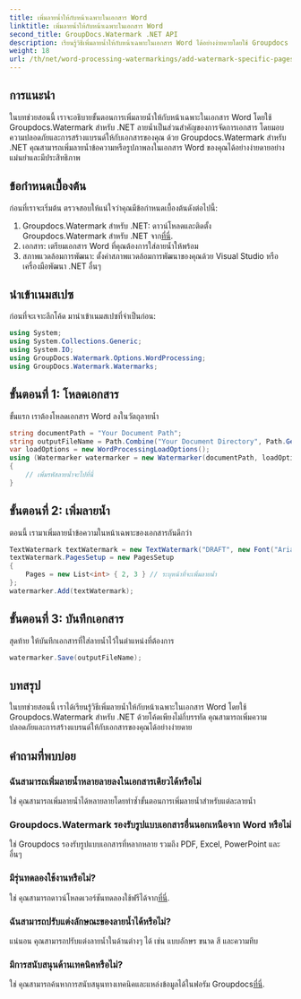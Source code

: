 ```yaml
---
title: เพิ่มลายน้ำให้กับหน้าเฉพาะในเอกสาร Word
linktitle: เพิ่มลายน้ำให้กับหน้าเฉพาะในเอกสาร Word
second_title: GroupDocs.Watermark .NET API
description: เรียนรู้วิธีเพิ่มลายน้ำให้กับหน้าเฉพาะในเอกสาร Word ได้อย่างง่ายดายโดยใช้ Groupdocs ปรับปรุงความปลอดภัยของเอกสารและการสร้างแบรนด์
weight: 18
url: /th/net/word-processing-watermarkings/add-watermark-specific-pages-word-docs/
---
```

## การแนะนำ
ในบทช่วยสอนนี้ เราจะอธิบายขั้นตอนการเพิ่มลายน้ำให้กับหน้าเฉพาะในเอกสาร Word โดยใช้ Groupdocs.Watermark สำหรับ .NET ลายน้ำเป็นส่วนสำคัญของการจัดการเอกสาร โดยมอบความปลอดภัยและการสร้างแบรนด์ให้กับเอกสารของคุณ ด้วย Groupdocs.Watermark สำหรับ .NET คุณสามารถเพิ่มลายน้ำข้อความหรือรูปภาพลงในเอกสาร Word ของคุณได้อย่างง่ายดายอย่างแม่นยำและมีประสิทธิภาพ
## ข้อกำหนดเบื้องต้น
ก่อนที่เราจะเริ่มต้น ตรวจสอบให้แน่ใจว่าคุณมีข้อกำหนดเบื้องต้นดังต่อไปนี้:
1.  Groupdocs.Watermark สำหรับ .NET: ดาวน์โหลดและติดตั้ง Groupdocs.Watermark สำหรับ .NET จาก[ที่นี่](https://releases.groupdocs.com/Watermark/net/).
2. เอกสาร: เตรียมเอกสาร Word ที่คุณต้องการใส่ลายน้ำให้พร้อม
3. สภาพแวดล้อมการพัฒนา: ตั้งค่าสภาพแวดล้อมการพัฒนาของคุณด้วย Visual Studio หรือเครื่องมือพัฒนา .NET อื่นๆ

## นำเข้าเนมสเปซ
ก่อนที่จะเจาะลึกโค้ด มานำเข้าเนมสเปซที่จำเป็นก่อน:
```csharp
using System;
using System.Collections.Generic;
using System.IO;
using GroupDocs.Watermark.Options.WordProcessing;
using GroupDocs.Watermark.Watermarks;
```
## ขั้นตอนที่ 1: โหลดเอกสาร
ขั้นแรก เราต้องโหลดเอกสาร Word ลงในวัตถุลายน้ำ
```csharp
string documentPath = "Your Document Path";
string outputFileName = Path.Combine("Your Document Directory", Path.GetFileName(documentPath));
var loadOptions = new WordProcessingLoadOptions();
using (Watermarker watermarker = new Watermarker(documentPath, loadOptions))
{
    // เพิ่มรหัสลายน้ำจะไปที่นี่
}
```
## ขั้นตอนที่ 2: เพิ่มลายน้ำ
ตอนนี้ เรามาเพิ่มลายน้ำข้อความในหน้าเฉพาะของเอกสารกันดีกว่า
```csharp
TextWatermark textWatermark = new TextWatermark("DRAFT", new Font("Arial", 42));
textWatermark.PagesSetup = new PagesSetup
{
    Pages = new List<int> { 2, 3 } // ระบุหน้าที่จะเพิ่มลายน้ำ
};
watermarker.Add(textWatermark);
```
## ขั้นตอนที่ 3: บันทึกเอกสาร
สุดท้าย ให้บันทึกเอกสารที่ใส่ลายน้ำไว้ในตำแหน่งที่ต้องการ
```csharp
watermarker.Save(outputFileName);
```

## บทสรุป
ในบทช่วยสอนนี้ เราได้เรียนรู้วิธีเพิ่มลายน้ำให้กับหน้าเฉพาะในเอกสาร Word โดยใช้ Groupdocs.Watermark สำหรับ .NET ด้วยโค้ดเพียงไม่กี่บรรทัด คุณสามารถเพิ่มความปลอดภัยและการสร้างแบรนด์ให้กับเอกสารของคุณได้อย่างง่ายดาย
## คำถามที่พบบ่อย
### ฉันสามารถเพิ่มลายน้ำหลายลายลงในเอกสารเดียวได้หรือไม่
ใช่ คุณสามารถเพิ่มลายน้ำได้หลายลายโดยทำซ้ำขั้นตอนการเพิ่มลายน้ำสำหรับแต่ละลายน้ำ
### Groupdocs.Watermark รองรับรูปแบบเอกสารอื่นนอกเหนือจาก Word หรือไม่
ใช่ Groupdocs รองรับรูปแบบเอกสารที่หลากหลาย รวมถึง PDF, Excel, PowerPoint และอื่นๆ
### มีรุ่นทดลองใช้งานหรือไม่?
 ใช่ คุณสามารถดาวน์โหลดเวอร์ชันทดลองใช้ฟรีได้จาก[ที่นี่](https://releases.groupdocs.com/).
### ฉันสามารถปรับแต่งลักษณะของลายน้ำได้หรือไม่?
แน่นอน คุณสามารถปรับแต่งลายน้ำในด้านต่างๆ ได้ เช่น แบบอักษร ขนาด สี และความทึบ
### มีการสนับสนุนด้านเทคนิคหรือไม่?
 ใช่ คุณสามารถค้นหาการสนับสนุนทางเทคนิคและแหล่งข้อมูลได้ในฟอรัม Groupdocs[ที่นี่](https://forum.groupdocs.com/c/watermark/19).